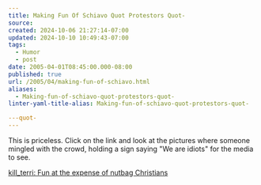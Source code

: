 ```yaml
---
title: Making Fun Of Schiavo Quot Protestors Quot-
source: 
created: 2024-10-06 21:27:14-07:00
updated: 2024-10-10 10:49:43-07:00
tags:
  - Humor
  - post
date: 2005-04-01T08:45:00.000-08:00
published: true
url: /2005/04/making-fun-of-schiavo.html
aliases:
  - Making-fun-of-schiavo-quot-protestors-quot-
linter-yaml-title-alias: Making-fun-of-schiavo-quot-protestors-quot-

---quot-
---
```



This is priceless. Click on the link and look at the pictures where someone mingled with the crowd, holding a sign saying "We are idiots" for the media to see.  
  
[kill\_terri: Fun at the expense of nutbag Christians](http://www.livejournal.com/community/kill_terri/9666.html#cutid1 "Fun at the expense of nutbag Christians")